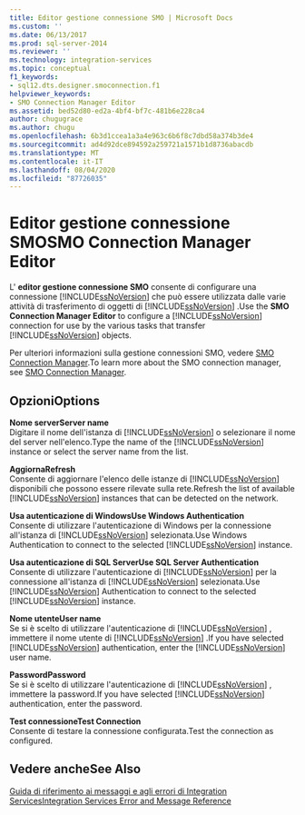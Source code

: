 ```yaml
---
title: Editor gestione connessione SMO | Microsoft Docs
ms.custom: ''
ms.date: 06/13/2017
ms.prod: sql-server-2014
ms.reviewer: ''
ms.technology: integration-services
ms.topic: conceptual
f1_keywords:
- sql12.dts.designer.smoconnection.f1
helpviewer_keywords:
- SMO Connection Manager Editor
ms.assetid: bed52d80-ed2a-4bf4-bf7c-481b6e228ca4
author: chugugrace
ms.author: chugu
ms.openlocfilehash: 6b3d1ccea1a3a4e963c6b6f8c7dbd58a374b3de4
ms.sourcegitcommit: ad4d92dce894592a259721a1571b1d8736abacdb
ms.translationtype: MT
ms.contentlocale: it-IT
ms.lasthandoff: 08/04/2020
ms.locfileid: "87726035"
---
```

# <a name="smo-connection-manager-editor"></a><span data-ttu-id="23ad4-102">Editor gestione connessione SMO</span><span class="sxs-lookup"><span data-stu-id="23ad4-102">SMO Connection Manager Editor</span></span>
  <span data-ttu-id="23ad4-103">L' **editor gestione connessione SMO** consente di configurare una connessione [!INCLUDE[ssNoVersion](../includes/ssnoversion-md.md)] che può essere utilizzata dalle varie attività di trasferimento di oggetti di [!INCLUDE[ssNoVersion](../includes/ssnoversion-md.md)] .</span><span class="sxs-lookup"><span data-stu-id="23ad4-103">Use the **SMO Connection Manager Editor** to configure a [!INCLUDE[ssNoVersion](../includes/ssnoversion-md.md)] connection for use by the various tasks that transfer [!INCLUDE[ssNoVersion](../includes/ssnoversion-md.md)] objects.</span></span>  
  
 <span data-ttu-id="23ad4-104">Per ulteriori informazioni sulla gestione connessioni SMO, vedere [SMO Connection Manager](connection-manager/smo-connection-manager.md).</span><span class="sxs-lookup"><span data-stu-id="23ad4-104">To learn more about the SMO connection manager, see [SMO Connection Manager](connection-manager/smo-connection-manager.md).</span></span>  
  
## <a name="options"></a><span data-ttu-id="23ad4-105">Opzioni</span><span class="sxs-lookup"><span data-stu-id="23ad4-105">Options</span></span>  
 <span data-ttu-id="23ad4-106">**Nome server**</span><span class="sxs-lookup"><span data-stu-id="23ad4-106">**Server name**</span></span>  
 <span data-ttu-id="23ad4-107">Digitare il nome dell'istanza di [!INCLUDE[ssNoVersion](../includes/ssnoversion-md.md)] o selezionare il nome del server nell'elenco.</span><span class="sxs-lookup"><span data-stu-id="23ad4-107">Type the name of the [!INCLUDE[ssNoVersion](../includes/ssnoversion-md.md)] instance or select the server name from the list.</span></span>  
  
 <span data-ttu-id="23ad4-108">**Aggiorna**</span><span class="sxs-lookup"><span data-stu-id="23ad4-108">**Refresh**</span></span>  
 <span data-ttu-id="23ad4-109">Consente di aggiornare l'elenco delle istanze di [!INCLUDE[ssNoVersion](../includes/ssnoversion-md.md)] disponibili che possono essere rilevate sulla rete.</span><span class="sxs-lookup"><span data-stu-id="23ad4-109">Refresh the list of available [!INCLUDE[ssNoVersion](../includes/ssnoversion-md.md)] instances that can be detected on the network.</span></span>  
  
 <span data-ttu-id="23ad4-110">**Usa autenticazione di Windows**</span><span class="sxs-lookup"><span data-stu-id="23ad4-110">**Use Windows Authentication**</span></span>  
 <span data-ttu-id="23ad4-111">Consente di utilizzare l'autenticazione di Windows per la connessione all'istanza di [!INCLUDE[ssNoVersion](../includes/ssnoversion-md.md)] selezionata.</span><span class="sxs-lookup"><span data-stu-id="23ad4-111">Use Windows Authentication to connect to the selected [!INCLUDE[ssNoVersion](../includes/ssnoversion-md.md)] instance.</span></span>  
  
 <span data-ttu-id="23ad4-112">**Usa autenticazione di SQL Server**</span><span class="sxs-lookup"><span data-stu-id="23ad4-112">**Use SQL Server Authentication**</span></span>  
 <span data-ttu-id="23ad4-113">Consente di utilizzare l'autenticazione di [!INCLUDE[ssNoVersion](../includes/ssnoversion-md.md)] per la connessione all'istanza di [!INCLUDE[ssNoVersion](../includes/ssnoversion-md.md)] selezionata.</span><span class="sxs-lookup"><span data-stu-id="23ad4-113">Use [!INCLUDE[ssNoVersion](../includes/ssnoversion-md.md)] Authentication to connect to the selected [!INCLUDE[ssNoVersion](../includes/ssnoversion-md.md)] instance.</span></span>  
  
 <span data-ttu-id="23ad4-114">**Nome utente**</span><span class="sxs-lookup"><span data-stu-id="23ad4-114">**User name**</span></span>  
 <span data-ttu-id="23ad4-115">Se si è scelto di utilizzare l'autenticazione di [!INCLUDE[ssNoVersion](../includes/ssnoversion-md.md)] , immettere il nome utente di [!INCLUDE[ssNoVersion](../includes/ssnoversion-md.md)] .</span><span class="sxs-lookup"><span data-stu-id="23ad4-115">If you have selected [!INCLUDE[ssNoVersion](../includes/ssnoversion-md.md)] authentication, enter the [!INCLUDE[ssNoVersion](../includes/ssnoversion-md.md)] user name.</span></span>  
  
 <span data-ttu-id="23ad4-116">**Password**</span><span class="sxs-lookup"><span data-stu-id="23ad4-116">**Password**</span></span>  
 <span data-ttu-id="23ad4-117">Se si è scelto di utilizzare l'autenticazione di [!INCLUDE[ssNoVersion](../includes/ssnoversion-md.md)] , immettere la password.</span><span class="sxs-lookup"><span data-stu-id="23ad4-117">If you have selected [!INCLUDE[ssNoVersion](../includes/ssnoversion-md.md)] authentication, enter the password.</span></span>  
  
 <span data-ttu-id="23ad4-118">**Test connessione**</span><span class="sxs-lookup"><span data-stu-id="23ad4-118">**Test Connection**</span></span>  
 <span data-ttu-id="23ad4-119">Consente di testare la connessione configurata.</span><span class="sxs-lookup"><span data-stu-id="23ad4-119">Test the connection as configured.</span></span>  
  
## <a name="see-also"></a><span data-ttu-id="23ad4-120">Vedere anche</span><span class="sxs-lookup"><span data-stu-id="23ad4-120">See Also</span></span>  
 [<span data-ttu-id="23ad4-121">Guida di riferimento ai messaggi e agli errori di Integration Services</span><span class="sxs-lookup"><span data-stu-id="23ad4-121">Integration Services Error and Message Reference</span></span>](../../2014/integration-services/integration-services-error-and-message-reference.md)  
  
  
